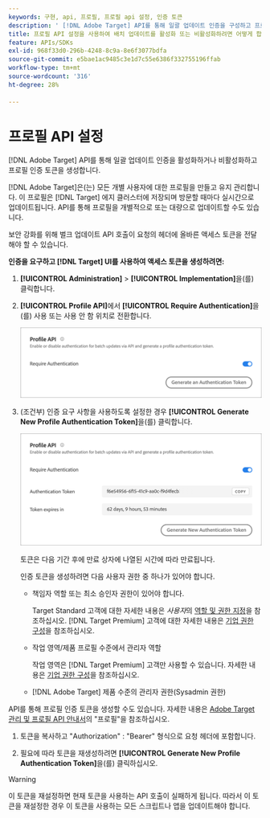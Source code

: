 ```yaml
---
keywords: 구현, api, 프로필, 프로필 api 설정, 인증 토큰
description: ' [!DNL Adobe Target] API를 통해 일괄 업데이트 인증을 구성하고 프로필 인증 토큰을 생성하는 방법을 알아봅니다.'
title: 프로필 API 설정을 사용하여 배치 업데이트를 활성화 또는 비활성화하려면 어떻게 합니까?
feature: APIs/SDKs
exl-id: 968f33d0-296b-4248-8c9a-8e6f3077bdfa
source-git-commit: e5bae1ac9485c3e1d7c55e6386f332755196ffab
workflow-type: tm+mt
source-wordcount: '316'
ht-degree: 28%

---
```


# 프로필 API 설정

[!DNL Adobe Target] API를 통해 일괄 업데이트 인증을 활성화하거나 비활성화하고 프로필 인증 토큰을 생성합니다.

[!DNL Adobe Target]은(는) 모든 개별 사용자에 대한 프로필을 만들고 유지 관리합니다. 이 프로필은 [!DNL Target] 에지 클러스터에 저장되며 방문할 때마다 실시간으로 업데이트됩니다. API를 통해 프로필을 개별적으로 또는 대량으로 업데이트할 수도 있습니다.

보안 강화를 위해 벌크 업데이트 API 호출이 요청의 헤더에 올바른 액세스 토큰을 전달해야 할 수 있습니다.

**인증을 요구하고 [!DNL Target] UI를 사용하여 액세스 토큰을 생성하려면:**

1. **[!UICONTROL Administration]** > **[!UICONTROL Implementation]**&#x200B;을(를) 클릭합니다.
1. **[!UICONTROL Profile API]**&#x200B;에서 **[!UICONTROL Require Authentication]**&#x200B;을(를) 사용 또는 사용 안 함 위치로 전환합니다.

   ![대체 이미지](assets/profile_api_settings.png)

1. (조건부) 인증 요구 사항을 사용하도록 설정한 경우 **[!UICONTROL Generate New Profile Authentication Token]**&#x200B;을(를) 클릭합니다.

   ![대체 이미지](assets/profile_api_settings_2.png)

   토큰은 다음 기간 후에 만료 상자에 나열된 시간에 따라 만료됩니다.

   인증 토큰을 생성하려면 다음 사용자 권한 중 하나가 있어야 합니다.

   * 책임자 역할 또는 최소 승인자 권한이 있어야 합니다.

     Target Standard 고객에 대한 자세한 내용은 *사용자*&#x200B;의 [역할 및 권한 지정](https://experienceleague.adobe.com/docs/target/using/administer/manage-users/users/user-management.html?lang=ko#roles-permissions)을 참조하십시오. [!DNL Target Premium] 고객에 대한 자세한 내용은 [기업 권한 구성](https://experienceleague.adobe.com/docs/target/using/administer/manage-users/enterprise/properties-overview.html?lang=ko)을 참조하십시오.

   * 작업 영역/제품 프로필 수준에서 관리자 역할

     작업 영역은 [!DNL Target Premium] 고객만 사용할 수 있습니다. 자세한 내용은 [기업 권한 구성](https://experienceleague.adobe.com/docs/target/using/administer/manage-users/enterprise/properties-overview.html?lang=ko)을 참조하십시오.

   * [!DNL Adobe Target] 제품 수준의 관리자 권한(Sysadmin 권한)

API를 통해 프로필 인증 토큰을 생성할 수도 있습니다. 자세한 내용은 [Adobe Target 관리 및 프로필 API 안내서](../../administer/admin-api/admin-api-overview-new.md)의 &quot;프로필&quot;을 참조하십시오.

1. 토큰을 복사하고 &quot;Authorization&quot; : &quot;Bearer&quot; 형식으로 요청 헤더에 포함합니다.

1. 필요에 따라 토큰을 재생성하려면 **[!UICONTROL Generate New Profile Authentication Token]**&#x200B;을(를) 클릭하십시오.

>[!WARNING]
>
>이 토큰을 재설정하면 현재 토큰을 사용하는 API 호출이 실패하게 됩니다. 따라서 이 토큰을 재설정한 경우 이 토큰을 사용하는 모든 스크립트나 앱을 업데이트해야 합니다.
